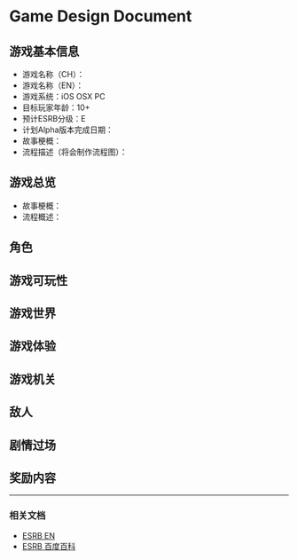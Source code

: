 # Game Design Document

## 游戏基本信息
- 游戏名称（CH）：
- 游戏名称（EN）：
- 游戏系统：iOS OSX PC
- 目标玩家年龄：10+
- 预计ESRB分级：E
- 计划Alpha版本完成日期：
- 故事梗概：
- 流程描述（将会制作流程图）：

## 游戏总览
- 故事梗概：
- 流程概述：

## 角色

## 游戏可玩性

## 游戏世界

## 游戏体验

## 游戏机关

## 敌人

## 剧情过场

## 奖励内容

----

### 相关文档
- [ESRB EN](https://www.esrb.org/)
- [ESRB 百度百科](https://baike.baidu.com/item/ESRB/1180489?fr=aladdin)